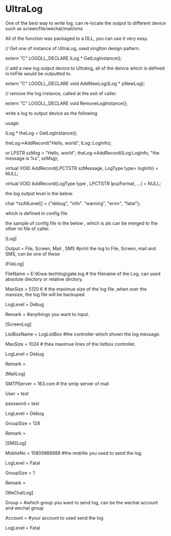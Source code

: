 # UltraLog
One of the best way to write log, can re-locate the output to different device such as screen/file/wechat/mail/sms

 All of the function was packaged to a DLL, you can use it very easy.
 
 // Get one of instance of UltraLog, used singlton design pattern.
 
  extern "C" LOGDLL_DECLARE ILog *  GetLogInstance();
  
  // add a new log output device to Ultralog, all of the deivce which is defined in IniFile would be outputted to.
  
  extern "C" LOGDLL_DECLARE void AddNewLog(ILog * pNewLog);
  
  // remove the log instance, called at the exit of caller.
  
  extern "C" LOGDLL_DECLARE void RemoveLogInstance();
  
  
write a log to output device as the following
  
  usage:  
  
   ILog * theLog = GetLogInstance();
   
   theLog->AddRecord("Hello, world", ILog::LogInfo);
    
   or 
   LPSTR szMsg = "Hello, world";
   theLog->AddRecord(ILog:LogInfo, "the message is %s", szMsg);
   
   
   virtual VOID AddRecord(LPCTSTR szMessage, LogType type= logInfo) = NULL;
   
   virtual VOID AddRecord(LogType type , LPCTSTR lpszFormat, ...) = NULL;
	
	
the log output level is the below.
 
 char *szAllLevel[] = {"debug", "info". "warning", "error", "fatal"};
 
 which is defined in config file.
 
 the sample of config file is the below , which is als can be merged to the other ini file of caller.
 
 
 
 
 [Log]
 
Output = File, Screen, Mail , SMS	#print the log to File, Screen, mail and SMS, can be one of these



[FileLog]

FileName = E:\Kiwa-tech\log\gate.log	# the filename of the Log, can used absolute diectory or relative dirctory.

MaxSize = 5120 K	# the maximue size of the log file ,when over the maxsize, the log file will be backuped.

LogLevel = Debug

Remark =     #anythings you want to input.


[ScreenLog]

ListBoxName = LogListBox	#the controller which shown the log message.

MaxSize = 1024			# thea maximue lines of the listbox controller.

LogLevel = Debug

Remark = 


[MailLog]

SMTPServer = 163.com	 	# the smtp server of mail

User = test

password = test

LogLevel = Debug

GroupSize = 128

Remark = 


[SMSLog]

MoblieNo = 15800888888		#the moblile you used to send the log.

LogLevel = Fatal

GroupSize = 1

Remark = 


[WeChatLog]

Group = 			#which group you want to send log, can be the wechat account and wechat group

Account = 			#your account to used send the log

LogLevel = Fatal


